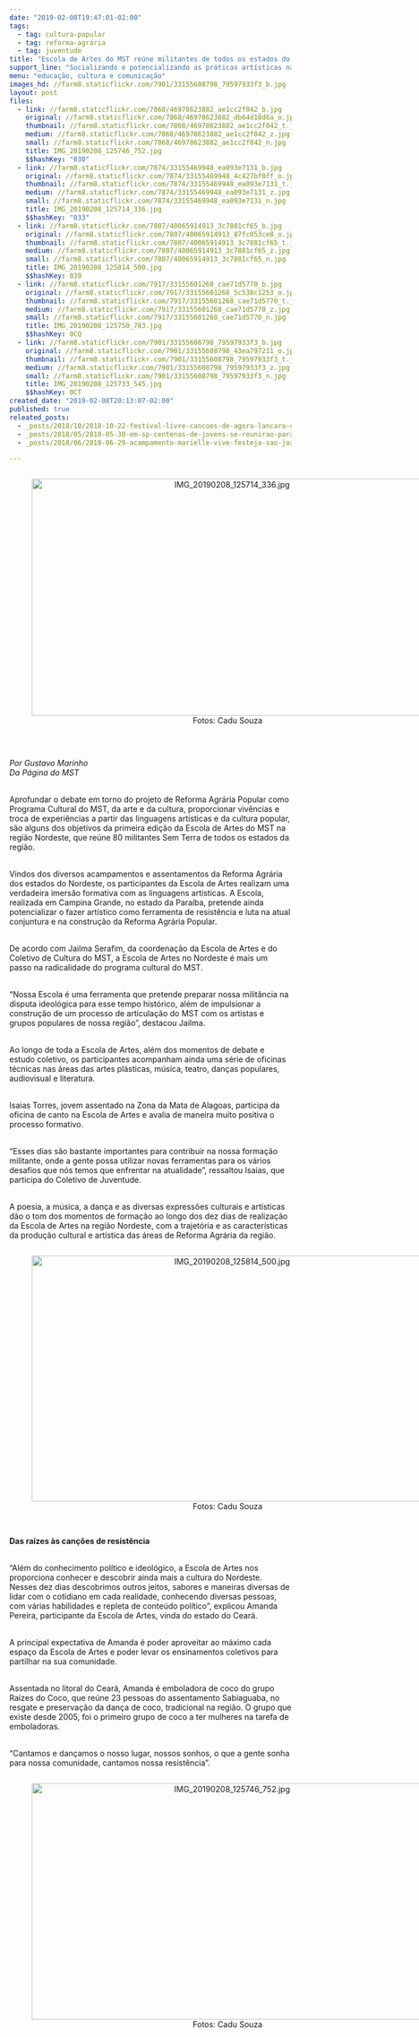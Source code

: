 ```yaml
---
date: "2019-02-08T19:47:01-02:00"
tags:
  - tag: cultura-popular
  - tag: reforma-agrária
  - tag: juventude
title: "Escola de Artes do MST reúne militantes de todos os estados do Nordeste\n\n"
support_line: "Socializando e potencializando as práticas artísticas nas áreas de Reforma Agrária, cerca de 80 Sem Terra realizam a 1ª Escola de Artes na região nordeste\n\n"
menu: "educação, cultura e comunicação"
images_hd: //farm8.staticflickr.com/7901/33155608798_79597933f3_b.jpg
layout: post
files:
  - link: //farm8.staticflickr.com/7868/46978623882_ae1cc2f042_b.jpg
    original: //farm8.staticflickr.com/7868/46978623882_db64d18d6a_o.jpg
    thumbnail: //farm8.staticflickr.com/7868/46978623882_ae1cc2f042_t.jpg
    medium: //farm8.staticflickr.com/7868/46978623882_ae1cc2f042_z.jpg
    small: //farm8.staticflickr.com/7868/46978623882_ae1cc2f042_n.jpg
    title: IMG_20190208_125746_752.jpg
    $$hashKey: "030"
  - link: //farm8.staticflickr.com/7874/33155469948_ea093e7131_b.jpg
    original: //farm8.staticflickr.com/7874/33155469948_4c427bf0ff_o.jpg
    thumbnail: //farm8.staticflickr.com/7874/33155469948_ea093e7131_t.jpg
    medium: //farm8.staticflickr.com/7874/33155469948_ea093e7131_z.jpg
    small: //farm8.staticflickr.com/7874/33155469948_ea093e7131_n.jpg
    title: IMG_20190208_125714_336.jpg
    $$hashKey: "033"
  - link: //farm8.staticflickr.com/7807/40065914913_3c7881cf65_b.jpg
    original: //farm8.staticflickr.com/7807/40065914913_87fc053ce8_o.jpg
    thumbnail: //farm8.staticflickr.com/7807/40065914913_3c7881cf65_t.jpg
    medium: //farm8.staticflickr.com/7807/40065914913_3c7881cf65_z.jpg
    small: //farm8.staticflickr.com/7807/40065914913_3c7881cf65_n.jpg
    title: IMG_20190208_125814_500.jpg
    $$hashKey: 039
  - link: //farm8.staticflickr.com/7917/33155601268_cae71d5770_b.jpg
    original: //farm8.staticflickr.com/7917/33155601268_5c538c1253_o.jpg
    thumbnail: //farm8.staticflickr.com/7917/33155601268_cae71d5770_t.jpg
    medium: //farm8.staticflickr.com/7917/33155601268_cae71d5770_z.jpg
    small: //farm8.staticflickr.com/7917/33155601268_cae71d5770_n.jpg
    title: IMG_20190208_125750_783.jpg
    $$hashKey: 0CQ
  - link: //farm8.staticflickr.com/7901/33155608798_79597933f3_b.jpg
    original: //farm8.staticflickr.com/7901/33155608798_43ea797211_o.jpg
    thumbnail: //farm8.staticflickr.com/7901/33155608798_79597933f3_t.jpg
    medium: //farm8.staticflickr.com/7901/33155608798_79597933f3_z.jpg
    small: //farm8.staticflickr.com/7901/33155608798_79597933f3_n.jpg
    title: IMG_20190208_125733_545.jpg
    $$hashKey: 0CT
created_date: "2019-02-08T20:13:07-02:00"
published: true
releated_posts:
  - _posts/2018/10/2018-10-22-festival-livre-cancoes-de-agora-lancara-composicoes-ineditas-em-celebracao-a-democracia.md
  - _posts/2018/05/2018-05-30-em-sp-centenas-de-jovens-se-reunirao-para-debater-a-crise-no-brasil.md
  - _posts/2018/06/2018-06-29-acampamento-marielle-vive-festeja-sao-joao-com-um-grande-arraia-de-luta.md

---
```

<div style="text-align:center">
<figure class="image" style="display:inline-block"><img alt="IMG_20190208_125714_336.jpg" height="423" src="//farm8.staticflickr.com/7874/33155469948_ea093e7131_b.jpg" width="700" />
<figcaption>Fotos: Cadu Souza</figcaption>
</figure>
</div>

<p>&nbsp;</p>

<p><em>Por Gustavo Marinho<br />
Da P&aacute;gina do MST</em></p>

<p>&nbsp; &nbsp; &nbsp; &nbsp; &nbsp;<br />
Aprofundar o debate em torno do projeto de Reforma Agr&aacute;ria Popular como Programa Cultural do MST, da arte e da cultura, proporcionar viv&ecirc;ncias e troca de experi&ecirc;ncias a partir das linguagens art&iacute;sticas e da cultura popular, s&atilde;o alguns dos objetivos da primeira edi&ccedil;&atilde;o da Escola de Artes do MST na regi&atilde;o Nordeste, que re&uacute;ne 80 militantes Sem Terra de todos os estados da regi&atilde;o.</p>

<p>&nbsp;&nbsp;&nbsp;&nbsp;&nbsp;&nbsp;&nbsp;&nbsp;&nbsp;<br />
Vindos dos diversos acampamentos e assentamentos da Reforma Agr&aacute;ria dos estados do Nordeste, os participantes da Escola de Artes realizam uma verdadeira imers&atilde;o formativa com as linguagens art&iacute;sticas. A Escola, realizada em Campina Grande, no estado da Para&iacute;ba, pretende ainda potencializar o fazer art&iacute;stico como ferramenta de resist&ecirc;ncia e luta na atual conjuntura e na constru&ccedil;&atilde;o da Reforma Agr&aacute;ria Popular.</p>

<p>&nbsp;&nbsp;&nbsp;&nbsp;&nbsp;&nbsp;&nbsp;&nbsp;&nbsp;&nbsp;&nbsp;<br />
De acordo com Jailma Serafim, da coordena&ccedil;&atilde;o da Escola de Artes e do Coletivo de Cultura do MST, a Escola de Artes no Nordeste &eacute; mais um passo na radicalidade do programa cultural do MST.</p>

<p><br />
&ldquo;Nossa Escola &eacute; uma ferramenta que pretende preparar nossa milit&acirc;ncia na disputa ideol&oacute;gica para esse tempo hist&oacute;rico, al&eacute;m de impulsionar a constru&ccedil;&atilde;o de um processo de articula&ccedil;&atilde;o do MST com os artistas e grupos populares de nossa regi&atilde;o&rdquo;, destacou Jailma.</p>

<p>&nbsp;&nbsp;&nbsp;&nbsp;&nbsp;&nbsp;&nbsp;&nbsp;&nbsp;&nbsp;&nbsp;<br />
Ao longo de toda a Escola de Artes, al&eacute;m dos momentos de debate e estudo coletivo, os participantes acompanham ainda uma s&eacute;rie de oficinas t&eacute;cnicas nas &aacute;reas das artes pl&aacute;sticas, m&uacute;sica, teatro, dan&ccedil;as populares, audiovisual e literatura.</p>

<p>&nbsp;&nbsp;&nbsp;&nbsp;&nbsp;&nbsp;&nbsp;&nbsp;&nbsp;&nbsp;&nbsp;<br />
Isaias Torres, jovem assentado na Zona da Mata de Alagoas, participa da oficina de canto na Escola de Artes e avalia de maneira muito positiva o processo formativo.</p>

<p><br />
&ldquo;Esses dias s&atilde;o bastante importantes para contribuir na nossa forma&ccedil;&atilde;o militante, onde a gente possa utilizar novas ferramentas para os v&aacute;rios desafios que n&oacute;s temos que enfrentar na atualidade&rdquo;, ressaltou Isaias, que participa do Coletivo de Juventude.</p>

<p><br />
A poesia, a m&uacute;sica, a dan&ccedil;a e as diversas express&otilde;es culturais e art&iacute;sticas d&atilde;o o tom dos momentos de forma&ccedil;&atilde;o ao longo dos dez dias de realiza&ccedil;&atilde;o da Escola de Artes na regi&atilde;o Nordeste, com a trajet&oacute;ria e as caracter&iacute;sticas da produ&ccedil;&atilde;o cultural e art&iacute;stica das &aacute;reas de Reforma Agr&aacute;ria da regi&atilde;o.</p>

<div style="text-align:center">
<figure class="image" style="display:inline-block"><img alt="IMG_20190208_125814_500.jpg" height="439" src="//farm8.staticflickr.com/7807/40065914913_3c7881cf65_b.jpg" width="700" />
<figcaption>Fotos: Cadu Souza</figcaption>
</figure>
</div>

<p><br />
<strong>Das ra&iacute;zes &agrave;s can&ccedil;&otilde;es de resist&ecirc;ncia</strong></p>

<p><br />
&ldquo;Al&eacute;m do conhecimento pol&iacute;tico e ideol&oacute;gico, a Escola de Artes nos proporciona conhecer e descobrir ainda mais a cultura do Nordeste. Nesses dez dias descobrimos outros jeitos, sabores e maneiras diversas de lidar com o cotidiano em cada realidade, conhecendo diversas pessoas, com v&aacute;rias habilidades e repleta de conte&uacute;do pol&iacute;tico&rdquo;, explicou Amanda Pereira, participante da Escola de Artes, vinda do estado do Cear&aacute;.</p>

<p><br />
A principal expectativa de Amanda &eacute; poder aproveitar ao m&aacute;ximo cada espa&ccedil;o da Escola de Artes e poder levar os ensinamentos coletivos para partilhar na sua comunidade.</p>

<p><br />
Assentada no litoral do Cear&aacute;, Amanda &eacute; emboladora de coco do grupo Ra&iacute;zes do Coco, que re&uacute;ne 23 pessoas do assentamento Sabiaguaba, no resgate e preserva&ccedil;&atilde;o da dan&ccedil;a de coco, tradicional na regi&atilde;o. O grupo que existe desde 2005, foi o primeiro grupo de coco a ter mulheres na tarefa de emboladoras.</p>

<p><br />
&ldquo;Cantamos e dan&ccedil;amos o nosso lugar, nossos sonhos, o que a gente sonha para nossa comunidade, cantamos nossa resist&ecirc;ncia&rdquo;.</p>

<div style="text-align:center">
<figure class="image" style="display:inline-block"><img alt="IMG_20190208_125746_752.jpg" height="422" src="//farm8.staticflickr.com/7868/46978623882_ae1cc2f042_b.jpg" width="700" />
<figcaption>Fotos: Cadu Souza</figcaption>
</figure>
</div>

<p>&nbsp;</p>
